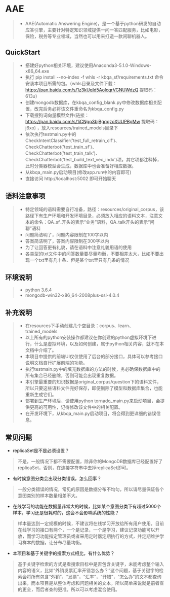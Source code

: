 AAE
========
>- AAE(Automatic Answering Engine)，是一个基于python研发的自动应答引擎，主要针对特定知识领域提供一问一答匹配服务，比如电影，保险，税务等专业领域，当然也可以用来打造一款闲聊机器人。

## QuickStart
>- 搭建好python相关环境，建议使用Anaconda3-5.1.0-Windows-x86_64.exe
>- 执行 pip install --no-index -f whls -r kbqa_sf/requirements.txt 命令安装本项目所需的包。（whls目录及文件下载：https://pan.baidu.com/s/1z3kUqId5AolcqrVGNUWdzQ 提取码：613u）
>- 创建mongodb数据库，在kbqa_config_blank.py中修改数据库相关配置，改完后务必将该文件重命名为kbqa_config.py
>- 下载搜狗词向量模型文件(链接：https://pan.baidu.com/s/1iCNgp3bjBgqgzoXUUPBgMw 提取码：j6xo) ，放入resources/trained_models目录下
>- 依次执行testmain.py中的CheckIntentClassifier('test_full_retrain_clf')、CheckChatterbot('test_train_sf')、CheckChatterbot('test_train_talk')、CheckChatterbot('test_build_text_vec_indx')项，其它项都注释掉，此时分类器模型会生成，数据库中也会准备好相应数据。
>- 从kbqa_main.py启动项目(修改app.run中的内容即可)
>- 直接访问 http://localhost:5002 即可开始聊天

## 语料注意事项
>- 特定领域的语料需要自行准备，路径：resources/original_corpus，该路径下有生产环境和开发环境目录，必须放入相应的语料文本，注意文本的命名：QA_sf_开头的表示“业务”语料，QA_talk开头的表示“闲聊”语料
>- 问题简洁明了，问题内容限制在100字以内
>- 答案简洁明了，答案内容限制在300字以内
>- 为了让回答更有礼貌，请在语料中注意礼貌用语的使用
>- 各类型的txt文件中的问答数量要尽量均衡，不要相差太大，比如不要出现一个txt里有几十条、但是某个txt里只有几条的情况

## 环境说明
>- python 3.6.4
>- mongodb-win32-x86_64-2008plus-ssl-4.0.4

## 补充说明
>- 在resources下手动创建几个空目录：corpus、learn、trained_models
>- 以上所有的python安装操作都建议在你创建的python虚拟环境下进行，什么是虚拟环境，以及如何创建，属于python相关内容，就不在本文档中介绍了。
>- 本项目中提供的前端UI仅仅使用了后台的部分接口，具体可以参考接口说明文档自行扩展前端的功能。
>- 执行testmain.py中的填充数据库的方法的时候，务必确保数据库中的所有集合已经删除，否则可能会出现重复数据。
>- 本引擎最重要的知识数据是original_corpus/question下的语料文件，所以只要这些语料文件完好保存，即便删除了模型和数据库集合，也能重新生成它们。
>- 部署到生产环境后，请使用python tornado_main.py来启动项目，会提供更高的可用性，记得修改该文件中的相关配置。
>- 在开发环境下，从kbqa_main.py启动项目，将会得到更详细的错误信息。

## 常见问题
- replicaSet是不是必须设置？
> 不是，一般情况下都不需要配置，除非你的MongoDB数据库已经配置好了replicaSet，否则，在连接字符串中去掉replicaSet即可。
- 有时候意图分类会出现分类错误，怎么回事？
> 一般分类错误的情况，常见的原因是数据分布不均匀，所以请尽量保证各个意图类别的样本数量相差不大。
- 在线学习的功能在数据量非常大的时候，比如某个意图分类下有超过5000个样本，学习还是很耗时的，这会不会影响系统的性能？
> 样本量达到一定规模的时候，不建议将在线学习开放给所有用户使用，目前在线学习的接口有两个，一个是记录，一个是学习，建议记录功能可以开放，而学习功能指定管理员或者采用定时器定期执行的方式，并定期维护学习样本的数据，让分布尽量均衡。
- 本项目和基于关键字的搜索方式相比，有什么优势？
> 基于关键字检索的方式是看搜索目标中是否包含关键字，未能考虑整个输入内容的语义，比如“外销发票汇率开错怎么办？”这个问题，基于关键字的检索会将所有包含“外销”，“发票”，“汇率”，“开错”，“怎么办”的文本都查询出来，而本项目是从整体考虑和问题相关的文本，所以简单来说就是前者查的更全，而后者查的更准。所以可以考虑混合使用。


